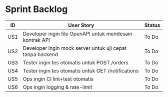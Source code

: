 # Sprint Backlog
| ID | User Story | Status |
|----|-------------|--------|
| US1 | Developer ingin file OpenAPI untuk mendesain kontrak API | To Do |
| US2 | Developer ingin mock server untuk uji cepat tanpa backend | To Do |
| US3 | Tester ingin tes otomatis untuk POST /orders | To Do |
| US4 | Tester ingin tes otomatis untuk GET /notifications | To Do |
| US5 | Ops ingin CI lint+test otomatis | To Do |
| US6 | Ops ingin logging & rate-limit | To Do |
